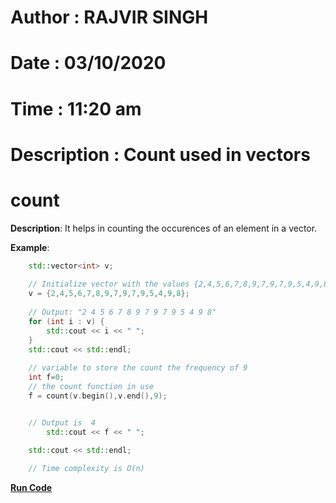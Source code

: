
#    Author : RAJVIR SINGH 
#    Date : 03/10/2020
#    Time : 11:20 am
#    Description : Count used in vectors 



# count

**Description**: It helps in counting the occurences of an element in a vector.

**Example**:
```cpp 
    std::vector<int> v;
    
    // Initialize vector with the values {2,4,5,6,7,8,9,7,9,7,9,5,4,9,8}
    v = {2,4,5,6,7,8,9,7,9,7,9,5,4,9,8};
    
    // Output: "2 4 5 6 7 8 9 7 9 7 9 5 4 9 8" 
    for (int i : v) {
        std::cout << i << " ";
    }
    std::cout << std::endl;
    
    // variable to store the count the frequency of 9 
    int f=0;
    // the count function in use 
    f = count(v.begin(),v.end(),9); 


    // Output is  4 
        std::cout << f << " ";
    
    std::cout << std::endl;

    // Time complexity is O(n) 

```
**[Run Code](https://rextester.com/UEGWZP45542)**